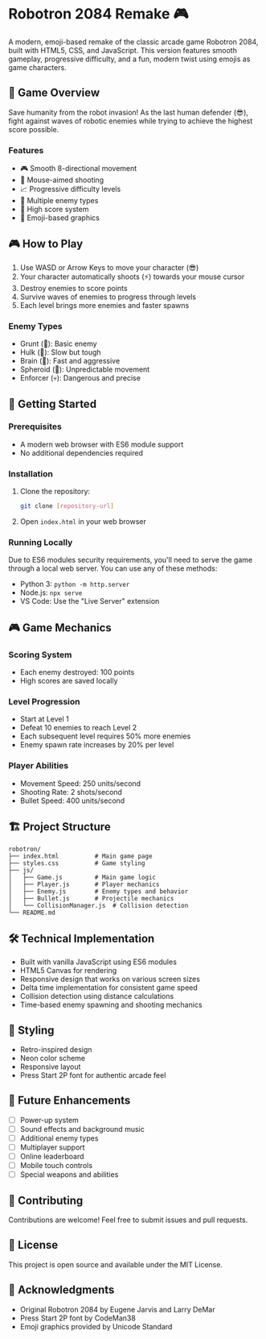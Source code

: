 # Robotron 2084 Remake 🎮

A modern, emoji-based remake of the classic arcade game Robotron 2084, built with HTML5, CSS, and JavaScript. This version features smooth gameplay, progressive difficulty, and a fun, modern twist using emojis as game characters.

## 🎯 Game Overview

Save humanity from the robot invasion! As the last human defender (😎), fight against waves of robotic enemies while trying to achieve the highest score possible.

### Features

- 🎮 Smooth 8-directional movement
- 🎯 Mouse-aimed shooting
- 📈 Progressive difficulty levels
- 🤖 Multiple enemy types
- 💾 High score system
- 🎨 Emoji-based graphics

## 🎮 How to Play

1. Use WASD or Arrow Keys to move your character (😎)
2. Your character automatically shoots (⚡) towards your mouse cursor
3. Destroy enemies to score points
4. Survive waves of enemies to progress through levels
5. Each level brings more enemies and faster spawns

### Enemy Types

- Grunt (👿): Basic enemy
- Hulk (🤖): Slow but tough
- Brain (👾): Fast and aggressive
- Spheroid (👻): Unpredictable movement
- Enforcer (💀): Dangerous and precise

## 🚀 Getting Started

### Prerequisites

- A modern web browser with ES6 module support
- No additional dependencies required

### Installation

1. Clone the repository:
   ```bash
   git clone [repository-url]
   ```

2. Open `index.html` in your web browser

### Running Locally

Due to ES6 modules security requirements, you'll need to serve the game through a local web server. You can use any of these methods:

- Python 3: `python -m http.server`
- Node.js: `npx serve`
- VS Code: Use the "Live Server" extension

## 🎮 Game Mechanics

### Scoring System
- Each enemy destroyed: 100 points
- High scores are saved locally

### Level Progression
- Start at Level 1
- Defeat 10 enemies to reach Level 2
- Each subsequent level requires 50% more enemies
- Enemy spawn rate increases by 20% per level

### Player Abilities
- Movement Speed: 250 units/second
- Shooting Rate: 2 shots/second
- Bullet Speed: 400 units/second

## 🏗️ Project Structure

```
robotron/
├── index.html          # Main game page
├── styles.css          # Game styling
├── js/
│   ├── Game.js         # Main game logic
│   ├── Player.js       # Player mechanics
│   ├── Enemy.js        # Enemy types and behavior
│   ├── Bullet.js       # Projectile mechanics
│   └── CollisionManager.js  # Collision detection
└── README.md
```

## 🛠️ Technical Implementation

- Built with vanilla JavaScript using ES6 modules
- HTML5 Canvas for rendering
- Responsive design that works on various screen sizes
- Delta time implementation for consistent game speed
- Collision detection using distance calculations
- Time-based enemy spawning and shooting mechanics

## 🎨 Styling

- Retro-inspired design
- Neon color scheme
- Responsive layout
- Press Start 2P font for authentic arcade feel

## 🔄 Future Enhancements

- [ ] Power-up system
- [ ] Sound effects and background music
- [ ] Additional enemy types
- [ ] Multiplayer support
- [ ] Online leaderboard
- [ ] Mobile touch controls
- [ ] Special weapons and abilities

## 🤝 Contributing

Contributions are welcome! Feel free to submit issues and pull requests.

## 📝 License

This project is open source and available under the MIT License.

## 🙏 Acknowledgments

- Original Robotron 2084 by Eugene Jarvis and Larry DeMar
- Press Start 2P font by CodeMan38
- Emoji graphics provided by Unicode Standard
